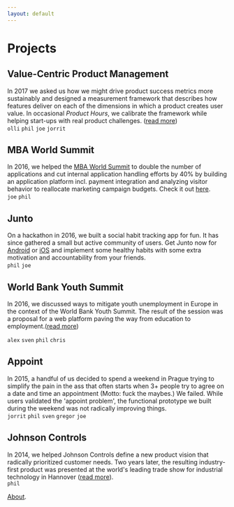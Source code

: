 ```yaml
---
layout: default
---
```


# [](#header-1)Projects


## [](#header-2)Value-Centric Product Management

In 2017 we asked us how we might drive product success metrics more sustainably and designed a measurement framework that describes how features deliver on each of the dimensions in which a product creates user value. In occasional _Product Hours_, we calibrate the framework while helping start-ups with real product challenges. ([read more](http://vcpm.org/))  
`olli` `phil` `joe` `jorrit`

## [](#header-2)MBA World Summit

In 2016, we helped the [MBA World Summit](http://mbaworldsummit.com/) to double the number of applications and cut internal application handling efforts by 40% by building an application platform incl. payment integration and analyzing visitor behavior to reallocate marketing campaign budgets. Check it out [here](http://admissions.mbaworldsummit.com/).  
`joe` `phil` 


## [](#header-2)Junto

On a hackathon in 2016, we built a social habit tracking app for fun. It has since gathered a small but active community of users. Get Junto now for [Android](https://play.google.com/store/apps/details?id=io.pallab.junto) or [iOS](https://itunes.apple.com/us/app/junto-mutual-improvement/id1326121611?mt=8) and implement some healthy habits with some extra motivation and accountability from your friends.  
`phil` `joe` 

## [](#header-2)World Bank Youth Summit

In 2016, we discussed ways to mitigate youth unemployment in Europe in the context of the World Bank Youth Summit. The result of the session was a proposal for a web platform paving the way from education to employment.([read more](https://slack-files.com/T04HW89Q0-F2JBVQZ5F-b25d555850))  

`alex` `sven` `phil` `chris` 


## [](#header-2)Appoint

In 2015, a handful of us decided to spend a weekend in Prague trying to simplify the pain in the ass that often starts when 3+ people try to agree on a date and time an appointment (Motto: fuck the maybes.) We failed. While users validated the 'appoint problem', the functional prototype we built during the weekend was not radically improving things.  
`jorrit` `phil` `sven` `gregor` `joe`


## [](#header-2)Johnson Controls

In 2014, we helped Johnson Controls define a new product vision that radically prioritized customer needs. Two years later, the resulting industry-first product was presented at the world's leading trade show for industrial technology in Hannover ([read more](http://www.johnsoncontrols.com/de_de/-/media/jci/be/germany/chillers/files/be_ykwkk_brochure_de.pdf?la=de)).  
`phil`


[About](pals).